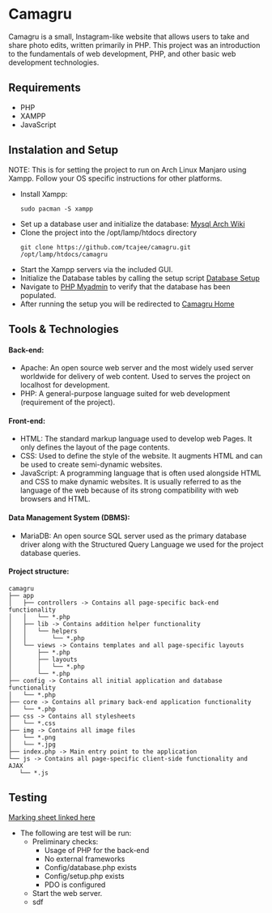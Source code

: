 # Camagru
Camagru is a small, Instagram-like website that allows users to take and share photo edits, written primarily in PHP.
This project was an introduction to the fundamentals of web development, PHP, and other basic web development technologies.

## Requirements
- PHP
- XAMPP
- JavaScript

## Instalation and Setup
NOTE: This is for setting the project to run on Arch Linux Manjaro using Xampp. Follow your OS specific instructions for other platforms.
- Install Xampp:
    ```
    sudo pacman -S xampp
    ```
- Set up a database user and initialize the database:
    [Mysql Arch Wiki](https://wiki.archlinux.org/index.php/PHP#MySQL/MariaDB)
- Clone the project into the /opt/lamp/htdocs directory
    ```
    git clone https://github.com/tcajee/camagru.git /opt/lamp/htdocs/camagru
    ```
- Start the Xampp servers via the included GUI.
- Initialize the Database tables by calling the setup script [Database Setup](https://localhost/camagru/config/setup.php)
- Navigate to [PHP Myadmin](https://localhost/phpmyadmin/) to verify that the database has been populated.
- After running the setup you will be redirected to [Camagru Home](https://localhost/camagru/)

## Tools & Technologies
#### Back-end:
- Apache:  An open source web server and the most widely used server worldwide for delivery of web content. Used to  serves the project on localhost for development.
- PHP: A general-purpose language suited for web development (requirement of the project).
#### Front-end:
- HTML: The standard markup language used to develop web Pages. It only defines the layout of the page contents. 
- CSS: Used to define the style of the website. It augments HTML and can be used to create semi-dynamic websites.
- JavaScript: A programming language that is often used alongside HTML and CSS to make dynamic websites. It is usually referred to as the language of the web because of its strong compatibility with web browsers and HTML.
#### Data Management System (DBMS):
- MariaDB: An open source SQL server used as the primary database driver along with the Structured Query Language we used for the project database queries.

#### Project structure:
```
camagru
├── app
│   ├── controllers -> Contains all page-specific back-end functionality
│   │   └── *.php
│   ├── lib -> Contains addition helper functionality
│   │   └── helpers
│   │       └── *.php
│   └── views -> Contains templates and all page-specific layouts
│       ├── *.php
│       ├── layouts
│       │   └── *.php
│       └── *.php
├── config -> Contains all initial application and database functionality
│   └── *.php
├── core -> Contains all primary back-end application functionality
│   └── *.php
├── css -> Contains all stylesheets
│   └── *.css
├── img -> Contains all image files
│   └── *.png
│   └── *.jpg
├── index.php -> Main entry point to the application
└── js -> Contains all page-specific client-side functionality and AJAX
   └── *.js
```

## Testing
[Marking sheet linked here](https://github.com/tcajee/camagru/blob/master/camagru.pdf)
- The following are test will be run:
    - Preliminary checks:
        - Usage of PHP for the back-end
        - No external frameworks
        - Config/database.php exists
        - Config/setup.php exists
        - PDO is configured
    - Start the web server.
    - sdf
